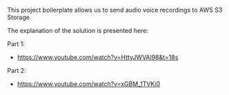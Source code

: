 This project boilerplate allows us to send audio voice recordings to AWS S3 Storage.

The explanation of the solution is presented here:

Part 1:
- https://www.youtube.com/watch?v=HttyJWVAl98&t=18s

Part 2:
- https://www.youtube.com/watch?v=xGBM_1TVKi0
